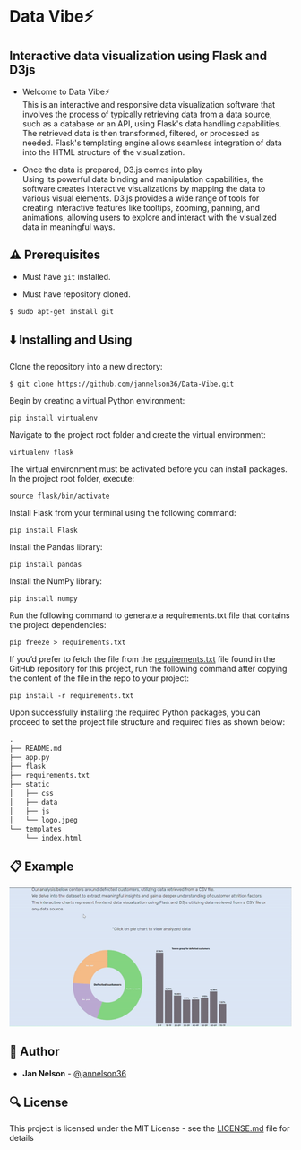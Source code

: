# Data Vibe⚡
## Interactive data visualization using Flask and D3js

* Welcome to Data Vibe⚡ </br>
This is an interactive and responsive data visualization software that involves the process of typically retrieving data from a data source, such as a database or an API, using Flask's data handling capabilities. 
The retrieved data is then transformed, filtered, or processed as needed. Flask's templating engine allows seamless integration of data into the HTML structure of the visualization.

* Once the data is prepared, D3.js comes into play </br>
Using its powerful data binding and manipulation capabilities, the software creates interactive visualizations by mapping the data to various visual elements. 
D3.js provides a wide range of tools for creating interactive features like tooltips, zooming, panning, and animations, allowing users to explore and interact with the visualized data in meaningful ways.


## :warning: Prerequisites

* Must have `git` installed.

* Must have repository cloned.

```
$ sudo apt-get install git
```


## :arrow_down: Installing and Using

Clone the repository into a new directory:

```
$ git clone https://github.com/jannelson36/Data-Vibe.git
```
Begin by creating a virtual Python environment:

```
pip install virtualenv
```

Navigate to the project root folder and create the virtual environment:

```
virtualenv flask
```

The virtual environment must be activated before you can install packages. In the project root folder, execute:

```
source flask/bin/activate
```

Install Flask from your terminal using the following command:

```
pip install Flask
```

Install the Pandas library:

```
pip install pandas
```

Install the NumPy library:

```
pip install numpy
```

Run the following command to generate a requirements.txt file that contains the project dependencies:

```
pip freeze > requirements.txt
```

If you’d prefer to fetch the file from the [requirements.txt](./requirements.txt) file found in the GitHub repository for this project, run the following command after copying the content of the file in the repo to your project:

```
pip install -r requirements.txt
```

Upon successfully installing the required Python packages, you can proceed to set the project file structure and required files as shown below:
```
.
├── README.md
├── app.py
├── flask
├── requirements.txt
├── static
│   ├── css
│   ├── data
│   ├── js
│   └── logo.jpeg
└── templates
    └── index.html
```

## :clipboard: Example

![Demo](static/home.gif)


## :blue_book: Author

* **Jan Nelson** - [@jannelson36](https://github.com/jannelson36)


## :mag: License

This project is licensed under the MIT License - see the [LICENSE.md](LICENSE.md) file for details

